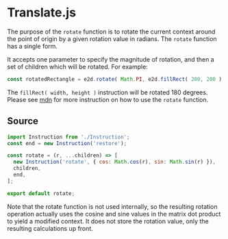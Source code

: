 # Translate.js

The purpose of the `rotate` function is to rotate the current context around the point of origin by a given rotation value in radians. The `rotate` function has a single form.

It accepts one parameter to specify the magnitude of rotation, and then a set of children which will be rotated. For example:

```javascript
const rotatedRectangle = e2d.rotate( Math.PI, e2d.fillRect( 200, 200 ) );
```

The `fillRect( width, height )` instruction will be rotated 180 degrees.  Please see [mdn](https://developer.mozilla.org/en-US/docs/Web/API/CanvasRenderingContext2D/rotate) for more instruction on how to use the `rotate` function.

## Source

```javascript
import Instruction from './Instruction';
const end = new Instruction('restore');

const rotate = (r, ...children) => [
  new Instruction('rotate', { cos: Math.cos(r), sin: Math.sin(r) }),
  children,
  end,
];

export default rotate;
```

Note that the rotate function is not used internally, so the resulting rotation operation actually uses the cosine and sine values in the matrix dot product to yield a modified context. It does not store the rotation value, only the resulting calculations up front.